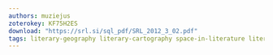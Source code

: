```yaml
---
authors: muziejus
zoterokey: KF75H2ES
download: "https://srl.si/sql_pdf/SRL_2012_3_02.pdf"
tags: literary-geography literary-cartography space-in-literature literature-in-space gis
---
```


